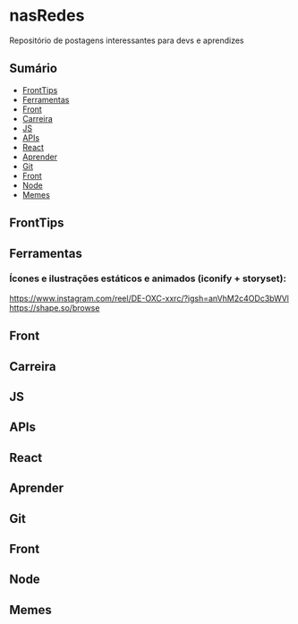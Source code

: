 # nasRedes
Repositório de postagens interessantes para devs e aprendizes

## Sumário

- [FrontTips](#fronttips)
- [Ferramentas](#ferramentas)
- [Front](#front)
- [Carreira](#carreira)
- [JS](#js)
- [APIs](#apis)
- [React](#react)
- [Aprender](#aprender)
- [Git](#git)
- [Front](#front-1)
- [Node](#node)
- [Memes](#memes)

## FrontTips

## Ferramentas
### Ícones e ilustrações estáticos e animados (iconify + storyset):
https://www.instagram.com/reel/DE-OXC-xxrc/?igsh=anVhM2c4ODc3bWVl <br>
https://shape.so/browse


## Front

## Carreira

## JS

## APIs

## React

## Aprender

## Git

## Front

## Node

## Memes